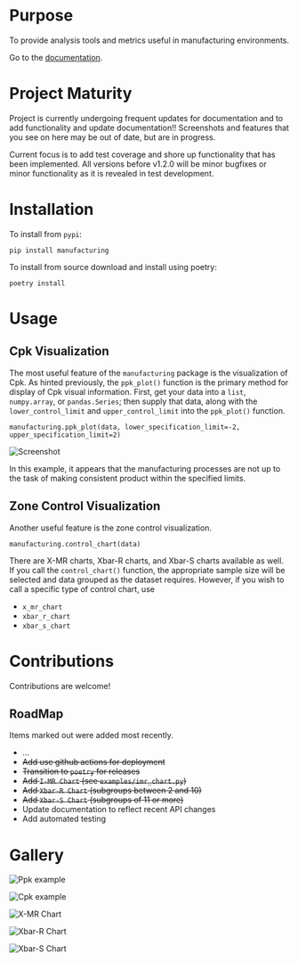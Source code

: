 # Purpose

To provide analysis tools and metrics useful in manufacturing environments.

Go to the [documentation](https://slightlynybbled.github.io/manufacturing/index.html).

# Project Maturity

Project is currently undergoing frequent updates for documentation and to add
functionality and update documentation!!  Screenshots and features that you see
on here may be out of date, but are in progress.

Current focus is to add test coverage and shore up functionality that has 
been implemented.  All versions before v1.2.0 will be minor bugfixes or minor 
functionality as it is revealed in test development.

# Installation

To install from `pypi`:

    pip install manufacturing

To install from source download and install using poetry:

    poetry install

# Usage

## Cpk Visualization

The most useful feature of the `manufacturing` package is the visualization of Cpk.
As hinted previously, the `ppk_plot()` function is the primary method for display of
Cpk visual information.  First, get your data into a `list`, `numpy.array`, or 
`pandas.Series`; then supply that data, along with the `lower_control_limit` and 
`upper_control_limit` into the `ppk_plot()` function.

    manufacturing.ppk_plot(data, lower_specification_limit=-2, upper_specification_limit=2)
    
![Screenshot](images/example3.png)

In this example, it appears that the manufacturing processes are not up to the task of 
making consistent product within the specified limits.

## Zone Control Visualization

Another useful feature is the zone control visualization.

    manufacturing.control_chart(data)

There are X-MR charts, Xbar-R charts, and Xbar-S charts available as well.  If you call the 
`control_chart()` function, the appropriate sample size will be selected and data grouped as
the dataset requires.  However, if you wish to call a specific type of control chart, use

 - `x_mr_chart`
 - `xbar_r_chart`
 - `xbar_s_chart`

# Contributions

Contributions are welcome!  

## RoadMap

Items marked out were added most recently.

 - ...
 - ~~Add use github actions for deployment~~
 - ~~Transition to `poetry` for releases~~
 - ~~Add `I-MR Chart` (see `examples/imr_chart.py`)~~
 - ~~Add `Xbar-R Chart` (subgroups between 2 and 10)~~
 - ~~Add `Xbar-S Chart` (subgroups of 11 or more)~~
 - Update documentation to reflect recent API changes
 - Add automated testing

# Gallery

![Ppk example](images/ppk-chart-example.png)

![Cpk example](images/cpk-by-subgroups.png)

![X-MR Chart](images/xmr-chart.png)

![Xbar-R Chart](images/xbar-r-chart.png)

![Xbar-S Chart](images/xbar-s-chart.png)
